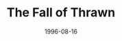 ---
mission_id: fthrawn
slug: "the-fall-of-thrawn"
editorsChoice:
title: "The Fall of Thrawn"
authors: 
    - "Desmond Shepherd"
date: 1996-08-16
filename: "fthrawn.zip"
description: "After the demise of the Emperor, the massive forces of the Empire were scattered across the galaxy. But now the single remaining Grand Admiral, Thrawn, is attempting to reunite the Fleet under his control. His goal: the complete, total and utter destruction of the Rebellion. Your job, Kyle Katarn, is to find information on the massing of the Fleet, and eventually to kill Thrawn himself."
cover: "fthrawn1.png"
levelReplaced:	"SECBASE, TALAY, SEWERS"
difficulty: yes
bm:	yes
fme: yes
wax: yes
three_do: yes
voc: yes
gmd: no
vue: yes
lfd: yes
base: "New level from scratch" 
editors: "WEDIT 2.1, WDFUSE 1.666, DF2 & 2DF"

---